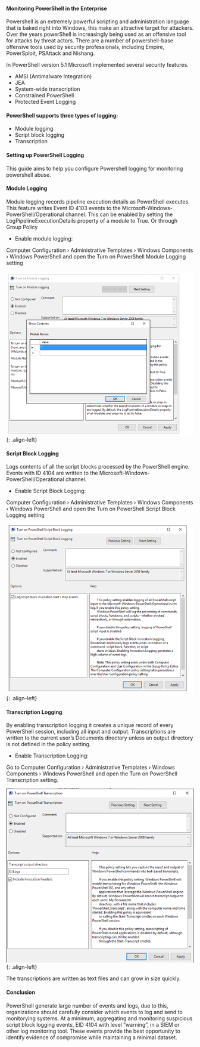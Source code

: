 #### Monitoring PowerShell in the Enterprise 

Powershell is an extremely powerful scripting and administration language that is baked right into Windows, this make an attractive target for attackers. Over the years
powerShell is increasingly being used as an offensive tool for attacks by threat actors. There are a number of powershell-base offensive tools used by security professionals, including Empire, PowerSploit, PSAttack and Nishang.

In PowerShell version 5.1 Microsoft implemented several security features.
+ AMSI (Antimalware Integration)
+ JEA
+ System-wide transcription
+ Constrained PowerShell
+ Protected Event Logging

#### PowerShell supports three types of logging: 

+ Module logging
+ Script block logging
+ Transcription


#### Setting up PowerShell Logging

This guide aims to help you configure Powershell logging for monitoring powershell abuse.


#### Module Logging

Module logging records pipeline execution details as PowerShell executes. This feature writes Event ID 4103 events to the Microsoft-Windows-PowerShell/Operational channel. This can be enabled by setting the LogPipelineExecutionDetails property of a module to True. Or through Group Policy

+ Enable module logging:

Computer Configuration › Administrative Templates › Windows Components › Windows PowerShell and open the Turn on PowerShell Module Logging setting

![source-01](/img/powershell2.PNG){: .align-left}

#### Script Block Logging

Logs contents of all the script blocks processed by the PowerShell engine. Events with ID 4104 are written to the Microsoft-Windows-PowerShell/Operational channel.


+ Enable Script Block Logging:

Computer Configuration › Administrative Templates › Windows Components › Windows PowerShell and open the Turn on PowerShell Script Block Logging setting

![source-01](/img/powershell3.PNG){: .align-left}

#### Transcription Logging

By enabling transcription logging it creates a unique record of every PowerShell session, including all input and output. Transcriptions are written to the current user’s Documents directory unless an output directory is not defined in the policy setting.


+ Enable Transcription Logging:

Go to Computer Configuration › Administrative Templates › Windows Components › Windows PowerShell and open the Turn on PowerShell Transcription setting.

![source-01](/img/powershell1.PNG){: .align-left}

The transcriptions are written as text files and can grow in size quickly. 


#### Conclusion

PowerShell generate large number of events and logs, due to this, organizations should carefully consider which events to log and send to monitorying systems. At a minimum, aggregating and monitoring suspicious script block logging events, EID 4104 with level “warning”, in a SIEM or other log monitoring tool. These events provide the best opportunity to identify evidence of compromise while maintaining a minimal dataset.
